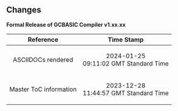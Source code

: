 <div class="section">

<div class="titlepage">

<div>

<div>

<span id="changes"></span>Changes
----------------------------------

</div>

</div>

</div>

<span class="strong">**Formal Release of GCBASIC Compiler
v1.xx.xx**</span>

  

<div class="informaltable">

<table data-border="1" width="60%">
<thead>
<tr class="header">
<th style="text-align: center;"><span class="strong"><strong>Reference</strong></span></th>
<th style="text-align: center;"><span class="strong"><strong>Time Stamp</strong></span></th>
</tr>
</thead>
<tbody>
<tr class="odd">
<td style="text-align: center;"><p>ASCIIDOCs rendered</p></td>
<td style="text-align: center;"><p>2024-01-25<br />
09:11:02 GMT Standard Time</p></td>
</tr>
<tr class="even">
<td style="text-align: center;"><p>Master ToC information</p></td>
<td style="text-align: center;"><p>2023-12-28<br />
11:44:57 GMT Standard Time</p></td>
</tr>
</tbody>
</table>

</div>

  

</div>

